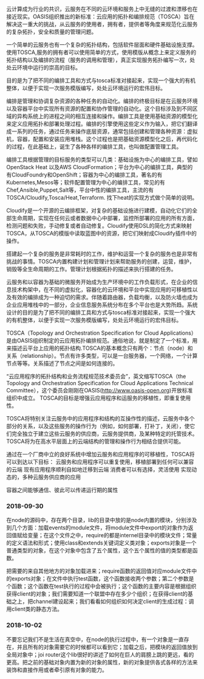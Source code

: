 云计算成为行业的共识，云服务在不同的云环境和服务上中无缝的过渡和漂移也在接近现实。OASIS组织推出的新标准：云应用的拓扑和编排规范（TOSCA）旨在解决这一重大的挑战，从云服务的使用者，拥有者，提供者等角度来规范化云服务的复杂拓扑，安全和质量的管理问题。

一个简单的云服务也有一个复杂的拓扑结构，包括软件层面和硬件基础设施支撑。使用TOSCA,服务的拥有者可以使用简单的方式，使用模版从概念上来定义服务的拓扑结构以及编排的流程（服务的调用和管理），真正实现服务拓扑编写一次，处处云环境中运行的崇高的目标。

目的是为了把不同的编排工具和方式与tosca标准对接起来，实现一个强大的有机整体，以便于实现一次服务模版编写，处处云环境运行的宏伟目标。

编排是管理和协调复杂资源的各种任务的自动化。编排的终极目标是在云服务环境以及容器平台中实现所有资源的配置和协作管理的自动化。这个目标涉及到不同区域的异构系统上的进程之间的相互连接和操作。编排工具是使用基础资源的模型化来定义应用拓扑和部署处理过程。编排的引擎使用这些定义作为输入，把它们翻译成一系列的任务，通过任务来操作底层资源，通常包括创建和管理各种资源：虚拟机，容器，配置和安装应用堆栈。这个过程也是把基础资源模型化之后，再代码化的过程，在此基础上，诞生了各种各样的编排工具，也叫做配置管理工具。

编排工具根据管理的目标服务的类型可以几类：基础设施为中心的编排工具，譬如OpenStack Heat 以及AWS CloudFormation；平台为中心的编排工具，典型的有CloudFoundry和OpenShift；容器为中心的编排工具，著名的有Kubernetes,Mesos等；软件配置管理为中心的编排工具，常见的有Chef,Ansible,Puppet,Salt等，平台中性的编排工具，主流的有TOSCA/Cloudify,Tosca/Heat,Terraform. 找下heat的实现方式做个简单的说明。

Cloudify是一个开源的云编排框架，对复杂的基础设施进行建模，自动化它们的全部生命周期，实现在任何云或者数据中心中部署，监控所部署的应用的所有方面，检测问题和失败，手动修复或者自动修复。Cloudify使用DSL的简化方式来映射TOSCA，从TOSCA的模版中读取蓝图中的资源，把它们映射成Cloudify插件中的操作。

搭建起一个复杂的服务是非常耗时的工作，维护和运营一个复杂的服务也是非常有挑战的事情。TOSCA内置构建计划和管理计划来帮助服务的创建，运营，维护，销毁等全生命周期的工作。管理计划根据拓扑的描述来执行搭建的任务。

云服务和以容器为基础的微服务开始成为生产环境中的工作负载形式，在企业的信息技术构架中，在不同的虚拟化，容器化的云环境和平台中实现应用的可移植性以及有效的编排成为一种迫切的需求。伴随着路由器，负载均衡，以及防火墙也成为企业应用堆栈中的一部分，企业信息服务系统分布在多个平台也是大势所趋。系统设计的目的是为了把不同的编排工具和方式与tosca标准对接起来，实现一个强大的有机整体，以便于实现一次服务模版编写，处处云环境运行的宏伟目标。

TOSCA（Topology and Orchestration Specification for Cloud Applications）是由OASIS组织制定的云应用拓扑编排规范。通俗地说，就是制定了一个标准，用来描述云平台上应用的拓扑结构.TOSCA的基本概念只有两个：节点（node）和关系（relationship）。节点有许多类型，可以是一台服务器，一个网络，一个计算节点等等。关系描述了节点之间是如何连接的。

“云应用程序的拓扑结构和业务流程规范技术委员会”，英文缩写TOSCA（the Topology and Orchestration Specification for Cloud Applications Technical Committee），这个委员会刚刚在OASIS(http://www.oasis-open.org)开放标准组织中成立。 TOSCA的目标是增强云应用程序和运服务的移植性，即重复使用性。
 
TOSCA将特别关注云服务中的应用程序和结构的互操作性的描述，云服务中各个部分的关系，以及这些服务的操作行为（例如，如何部署，打补丁，关闭），使它们完全独立于建立这些云服务的供应商，云服务提供商，及某种特定的托管技术。TOSCA将为在高水平层面上的云端结构的管理和操作行为相结合提供可能。
 
通过在一个厂商中立的良好系统中增加云服务和应用程序的可移植性，TOSCA将可以到达以下目标：
云服务和应用程序可以重复使用，移植部署到任何可以兼容的云端
现有应用程序顺利自如地迁移到云端
消费者可以有选择，灵活使用
实现动态的，多种云服务供应商的应用

容器之间能够通信、彼此可以传递运行期的属性

### 2018-09-30
在node的源码中，存在两个目录，lib的目录中放的是node内置的模块，分别涉及到几个方面：加载events的module文件，将module文件中export的对象作为返回值赋给变量；在这个文件之中，require的都是internel目录中的模块文件；常量的定义语法和形式；使用class和extends关键词定义类对象；exports对象是一个普通类型的对象，在这个对象中包含了五个属性，这个五个属性的值的类型都是函数。

把需要的来自其他地方的对象加载进来；require函数的返回值对应module文件中的exports对象；在文件中执行test函数，这个函数接收两个参数；第二个参数是个函数；这个函数在test执行的过程中会被执行；这个函数的主要内容是根据组织获得client的对象；我们需要知道一个联盟中存在多少个组织；在获得client的基础之上，把channel建设起来；我们看看如何组织如何决定client的生成过程：调用client类的静态方法。

### 2018-10-02
不要忘记我们不是生活在真空中，在node的执行过程中，有一个对象是一直存在，并且所有的对象需要它的时候都可以看到它；加载之后，把模块的返回值放到全局对象中；joi router这个lib很好的讲述了如何在巨人的肩膀上跳的更远，看的更高。把之前的基础对象内置为新的对象的属性，新的对象提供各式各样的方法来装饰和直接作用或者牵引原有对象的能力。

